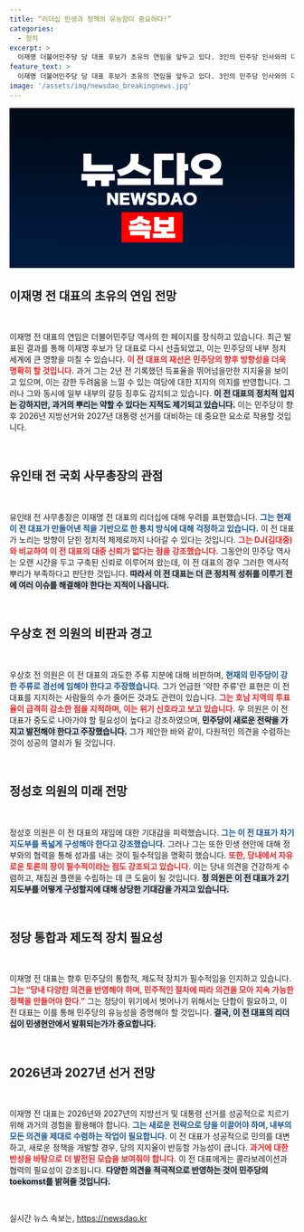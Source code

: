 ```yaml
---
title: “리더십 민생과 정책의 유능함이 중요하다!”
categories:
  - 정치
excerpt: >
  이재명 더불어민주당 당 대표 후보가 초유의 연임을 앞두고 있다. 3인의 민주당 인사와의 대화에서 드러난 이 전 대표의 치적과 갈등, 그리고 차기 체제의 전망. 이 재편 과정에서 과연 민주당은 무너진 단합을 회복할 수 있을까? 클릭으로 깊이 있는 통찰을 확인해 보세요!
feature_text: >
  이재명 더불어민주당 당 대표 후보가 초유의 연임을 앞두고 있다. 3인의 민주당 인사와의 대화에서 드러난 이 전 대표의 치적과 갈등, 그리고 차기 체제의 전망. 이 재편 과정에서 과연 민주당은 무너진 단합을 회복할 수 있을까? 클릭으로 깊이 있는 통찰을 확인해 보세요!
image: '/assets/img/newsdao_breakingnews.jpg'
---
```


<p><img src="/assets/img/newsdao_breakingnews.jpg" alt="koreaapp 속보" /></p>

<h2 data-ke-size="size26">이재명 전 대표의 초유의 연임 전망</h2>

<p data-ke-size="size16">&nbsp;</p>

<p data-ke-size="size16">이재명 전 대표의 연임은 더불어민주당 역사의 한 페이지를 장식하고 있습니다. 최근 발표된 결과를 통해 이재명 후보가 당 대표로 다시 선출되었고, 이는 민주당의 내부 정치 세계에 큰 영향을 미칠 수 있습니다. <b><span style="color: #ee2323;">이 전 대표의 재선은 민주당의 향후 방향성을 더욱 명확히 할 것입니다.</span></b> 과거 그는 2년 전 기록했던 득표율을 뛰어넘을만한 지지율을 보이고 있으며, 이는 강한 두려움을 느낄 수 있는 여당에 대한 지지의 의지를 반영합니다. 그러나 그와 동시에 일부 내부의 갈등 징후도 감지되고 있습니다. <b><span style="background-color: #21538527;">이 전 대표의 정치적 입지는 강하지만, 과거의 뿌리는 약할 수 있다는 지적도 제기되고 있습니다.</span></b> 이는 민주당이 향후 2026년 지방선거와 2027년 대통령 선거를 대비하는 데 중요한 요소로 작용할 것입니다.</p>

<p data-ke-size="size16">&nbsp;</p>

<h2 data-ke-size="size26">유인태 전 국회 사무총장의 관점</h2>

<p data-ke-size="size16">&nbsp;</p>

<p data-ke-size="size16">유인태 전 사무총장은 이재명 전 대표의 리더십에 대해 우려를 표현했습니다. <b><span style="color: #1a5490;">그는 현재 이 전 대표가 만들어낸 적을 기반으로 한 통치 방식에 대해 걱정하고 있습니다.</span></b> 이 전 대표가 노리는 방향이 닫힌 정치적 체제로까지 나아갈 수 있다는 것입니다. <b><span style="color: #ee2323;">그는 DJ(김대중)와 비교하여 이 전 대표의 대중 신뢰가 없다는 점을 강조했습니다.</span></b> 그동안의 민주당 역사는 오랜 시간을 두고 구축된 신뢰로 이루어져 왔는데, 이 전 대표의 경우 그러한 역사적 뿌리가 부족하다고 판단한 것입니다. <b><span style="background-color: #21538527;">따라서 이 전 대표는 더 큰 정치적 성취를 이루기 전에 여러 이슈를 해결해야 한다는 지적이 나옵니다.</span></b></p>

<p data-ke-size="size16">&nbsp;</p>

<h2 data-ke-size="size26">우상호 전 의원의 비판과 경고</h2>

<p data-ke-size="size16">&nbsp;</p>

<p data-ke-size="size16">우상호 전 의원은 이 전 대표의 과도한 주류 지분에 대해 비판하며, <b><span style="color: #1a5490;">현재의 민주당이 강한 주류로 경선에 임해야 한다고 주장했습니다.</span></b> 그가 언급한 '약한 주류'란 표현은 이 전 대표를 지지하는 사람들의 수가 줄어든 것과도 관련이 있습니다. <b><span style="color: #ee2323;">그는 호남 지역의 투표율이 급격히 감소한 점을 지적하며, 이는 위기 신호라고 보고 있습니다.</span></b> 우 의원은 이 전 대표가 중도로 나아가야 할 필요성이 높다고 강조하였으며, <b><span style="background-color: #21538527;">민주당이 새로운 전략을 가지고 발전해야 한다고 주장했습니다.</span></b> 그가 제안한 바와 같이, 다원적인 의견을 수렴하는 것이 성공의 열쇠가 될 것입니다.</p>

<p data-ke-size="size16">&nbsp;</p>

<h2 data-ke-size="size26">정성호 의원의 미래 전망</h2>

<p data-ke-size="size16">&nbsp;</p>

<p data-ke-size="size16">정성호 의원은 이 전 대표의 재임에 대한 기대감을 피력했습니다. <b><span style="color: #1a5490;">그는 이 전 대표가 차기 지도부를 폭넓게 구성해야 한다고 강조했습니다.</span></b> 그러나 그는 또한 민생 현안에 대해 정부와의 협력을 통해 성과를 내는 것이 필수적임을 명확히 했습니다. <b><span style="color: #ee2323;">또한, 당내에서 자유로운 토론의 장이 필수적이라는 점도 강조되고 있습니다.</span></b> 이는 당내 의견을 건강하게 수렴하고, 재집권 플랜을 수립하는 데 큰 도움이 될 것입니다. <b><span style="background-color: #21538527;">정 의원은 이 전 대표가 2기 지도부를 어떻게 구성할지에 대해 상당한 기대감을 가지고 있습니다.</span></b></p>

<p data-ke-size="size16">&nbsp;</p>

<h2 data-ke-size="size26">정당 통합과 제도적 장치 필요성</h2>

<p data-ke-size="size16">&nbsp;</p>

<p data-ke-size="size16">이재명 전 대표는 향후 민주당의 통합적, 제도적 장치가 필수적임을 인지하고 있습니다. <b><span style="color: #ee2323;">그는 “당내 다양한 의견을 반영해야 하며, 민주적인 절차에 따라 의견을 모아 지속 가능한 정책을 만들어야 한다.”</span></b> 그는 정당이 위기에서 벗어나기 위해서는 단합이 필요하고, 이 전 대표는 이를 통해 민주당의 유능성을 증명해야 할 것입니다. <b><span style="background-color: #21538527;">결국, 이 전 대표의 리더십이 민생현안에서 발휘되는가가 중요합니다.</span></b></p>

<p data-ke-size="size16">&nbsp;</p>

<h2 data-ke-size="size26">2026년과 2027년 선거 전망</h2>

<p data-ke-size="size16">&nbsp;</p>

<p data-ke-size="size16">이재명 전 대표는 2026년와 2027년의 지방선거 및 대통령 선거를 성공적으로 치르기 위해 과거의 경험을 활용해야 합니다. <b><span style="color: #1a5490;">그는 새로운 전략으로 당을 이끌어야 하며, 내부의 모든 의견을 제대로 수렴하는 작업이 필요합니다.</span></b> 이 전 대표가 성공적으로 민의를 대변하고, 새로운 정책을 개발할 경우, 당의 지지율이 반등할 가능성이 큽니다. <b><span style="color: #ee2323;">과거에 대한 반성을 바탕으로 더 발전된 모습을 보여줘야 합니다.</span></b> 이 전 대표에게는 콜라보레이션과 협력의 필요성이 강조됩니다. <b><span style="background-color: #21538527;">다양한 의견을 적극적으로 반영하는 것이 민주당의 toekomst를 밝혀줄 것입니다.</span></b></p>

<p data-ke-size="size16">&nbsp;</p>
실시간 뉴스 속보는, <a href="https://newsdao.kr" rel="dofollow">https://newsdao.kr</a>


